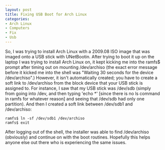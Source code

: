 ```yaml
--- 
layout: post
title: Fixing USB Boot for Arch Linux
categories:
- Arch Linux
- Computers
- Fix
- Usb
---
```

<p>So, I was trying to install Arch Linux with a 2009.08 ISO image that was imaged onto a USB stick with UNetBootin.  After trying to boot it up on the laptop I was trying to install Arch Linux on, it kept kicking me into the ramfs$ prompt after timing out on mounting /dev/archiso (the exact error message before it kicked me into the shell was "Waiting 30 seconds for the device /dev/archiso".)  However, it isn't automatically created; you have to create a soft link to /dev/archiso from the block device that your USB stick is assigned to.  For instance, I saw that my USB stick was /dev/sdb (simply from going into /dev, and then typing 'echo *' [since there is no ls command in ramfs for whatever reason] and seeing that /dev/sdb had only one partition).  And then I created a soft link between /dev/sdb1 and /dev/archiso:</p>

<pre><code>ramfs$ ln -sf /dev/sdb1 /dev/archiso
ramfs$ exit</code></pre>

After logging out of the shell, the installer was able to find /dev/archiso (obviously) and continue on with the boot routines.  Hopefully this helps anyone else out there who is experiencing the same issues.
